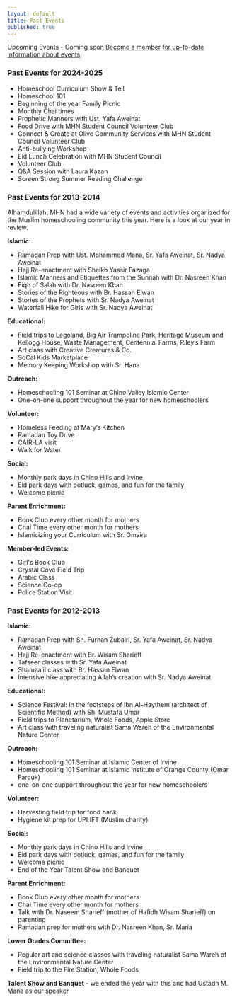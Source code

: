 ```yaml
---
layout: default
title: Past Events
published: true
---
```


Upcoming Events - Coming soon
<a href="/membership/sign-up">Become a member for up-to-date information about events</a>

### Past Events for 2024-2025

* Homeschool Curriculum Show & Tell 
* Homeschool 101 
* Beginning of the year Family Picnic 
* Monthly Chai times 
* Prophetic Manners with Ust. Yafa Aweinat 
* Food Drive with MHN Student Council Volunteer Club 
* Connect & Create at Olive Community Services with MHN Student Council Volunteer Club  
* Anti-bullying Workshop 
* Eid Lunch Celebration with MHN Student Council 
* Volunteer Club 
* Q&A Session with Laura Kazan 
* Screen Strong Summer Reading Challenge 

### Past Events for 2013-2014
Alhamdulillah, MHN had a wide variety of events and activities organized for the Muslim homeschooling community this year. Here is a look at our year in review.

**Islamic:**

* Ramadan Prep with Ust. Mohammed Mana, Sr. Yafa Aweinat, Sr. Nadya Aweinat
* Hajj Re-enactment with Sheikh Yassir Fazaga
* Islamic Manners and Etiquettes from the Sunnah with Dr. Nasreen Khan
* Fiqh of Salah with Dr. Nasreen Khan
* Stories of the Righteous with Br. Hassan Elwan
* Stories of  the Prophets with Sr. Nadya Aweinat
* Waterfall Hike for Girls with Sr. Nadya Aweinat

**Educational:**

* Field trips to Legoland, Big Air Trampoline Park, Heritage Museum and Kellogg House, Waste Management, Centennial Farms, Riley’s Farm
* Art class with Creative Creatures & Co.
* SoCal Kids Marketplace
* Memory Keeping Workshop with Sr. Hana

**Outreach:**

* Homeschooling 101 Seminar at Chino Valley Islamic Center
* One-on-one support throughout the year for new homeschoolers

**Volunteer:**

* Homeless Feeding at Mary’s Kitchen
* Ramadan Toy Drive
* CAIR-LA visit
*	Walk for Water

**Social:**

*	Monthly park days in Chino Hills and Irvine
*	Eid park days with potluck, games, and fun for the family
*	Welcome picnic

**Parent Enrichment:**

*	Book Club every other month for mothers
*	Chai Time every other month for mothers
*	Islamicizing your Curriculum with Sr. Omaira

**Member-led Events:**

* Girl's Book Club
* Crystal Cove Field Trip
* Arabic Class
* Science Co-op
* Police Station Visit

### Past Events for 2012-2013

**Islamic:**

* Ramadan Prep with Sh. Furhan Zubairi, Sr. Yafa Aweinat, Sr. Nadya Aweinat
* Hajj Re-enactment with Br. Wisam Sharieff
* Tafseer classes with Sr. Yafa Aweinat
* Shamaa’il class with Br. Hassan Elwan
* Intensive hike appreciating Allah’s creation with Sr. Nadya Aweinat

**Educational:**

- Science Festival: In the footsteps of Ibn Al-Haythem (architect of Scientific Method) with Sh. Mustafa Umar
- Field trips to Planetarium, Whole Foods, Apple Store
- Art class with traveling naturalist Sama Wareh of the Environmental Nature Center

**Outreach:**

- Homeschooling 101 Seminar at Islamic Center of Irvine
- Homeschooling 101 Seminar at Islamic Institute of Orange County (Omar Farouk)
- one-on-one support throughout the year for new homeschoolers

**Volunteer:**

- Harvesting field trip for food bank
- Hygiene kit prep for UPLIFT (Muslim charity)

**Social:**

- Monthly park days in Chino Hills and Irvine
- Eid park days with potluck, games, and fun for the family
- Welcome picnic
- End of the Year Talent Show and Banquet

**Parent Enrichment:**

- Book Club every other month for mothers
- Chai Time every other month for mothers
- Talk with Dr. Naseem Sharieff (mother of Hafidh Wisam Sharieff) on parenting
- Ramadan prep for mothers with Dr. Nasreen Khan, Sr. Maria

**Lower Grades Committee:**

- Regular art and science classes with traveling naturalist Sama Wareh of the Environmental Nature Center
- Field trip to the Fire Station, Whole Foods

**Talent Show and Banquet** - we ended the year with this and had Ustadh M. Mana as our speaker
